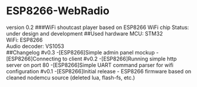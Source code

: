 # **ESP8266-WebRadio** #
version 0.2
###WiFi shoutcast player based on ESP8266 WiFi chip
Status: under design and development
##Used hardware
MCU: STM32<br />
WiFi: ESP8266<br />
Audio decoder: VS1053<br />
##Changelog
#v0.3
-[ESP8266]Simple admin panel mockup
-[ESP8266]Connecting to client
#v0.2
-[ESP8266]Running simple http server on port 80
-[ESP8266]Simple UART command parser for wifi configuration
#v0.1
-[ESP8266]Initial release - ESP8266 firmware based on cleaned nodemcu source (deleted lua, flash-fs, etc.)
